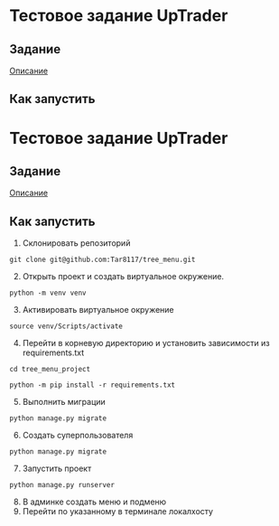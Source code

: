 # Тестовое задание UpTrader

## Задание

[Описание](https://uptraderio-my.sharepoint.com/personal/d_sokolova_uptrader_io/_layouts/15/onedrive.aspx?id=%2Fpersonal%2Fd%5Fsokolova%5Fuptrader%5Fio%2FDocuments%2F%D0%A2%D0%B5%D1%81%D1%82%D0%BE%D0%B2%D0%BE%D0%B5%20Python%2Epdf&parent=%2Fpersonal%2Fd%5Fsokolova%5Fuptrader%5Fio%2FDocuments&ga=1)

## Как запустить

# Тестовое задание UpTrader

## Задание

[Описание](https://uptraderio-my.sharepoint.com/personal/d_sokolova_uptrader_io/_layouts/15/onedrive.aspx?id=%2Fpersonal%2Fd%5Fsokolova%5Fuptrader%5Fio%2FDocuments%2F%D0%A2%D0%B5%D1%81%D1%82%D0%BE%D0%B2%D0%BE%D0%B5%20Python%2Epdf&parent=%2Fpersonal%2Fd%5Fsokolova%5Fuptrader%5Fio%2FDocuments&ga=1)

## Как запустить

1. Склонировать репозиторий

```git clone git@github.com:Tar8117/tree_menu.git```

2. Открыть проект и создать виртуальное окружение. 

```python -m venv venv```

3. Активировать виртуальное окружение

```source venv/Scripts/activate``` 

4. Перейти в корневую директорию и установить зависимости из requirements.txt

```cd tree_menu_project```

```python -m pip install -r requirements.txt``` 

5. Выполнить миграции

```python manage.py migrate```

6. Создать суперпользователя

```python manage.py migrate```

7. Запустить проект 

```python manage.py runserver```

8. В админке создать меню и подменю
9. Перейти по указанному в терминале локалхосту

